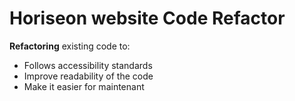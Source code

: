 # Horiseon website Code Refactor

**Refactoring** existing code to:

- Follows accessibility standards
- Improve readability of the code
- Make it easier for maintenant